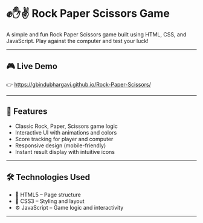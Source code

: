 # ✊✋✌️ Rock Paper Scissors Game

A simple and fun Rock Paper Scissors game built using HTML, CSS, and JavaScript. Play against the computer and test your luck!

---

## 🎮 Live Demo

👉 https://gbindubhargavi.github.io/Rock-Paper-Scissors/

---

## 📌 Features

- Classic Rock, Paper, Scissors game logic
- Interactive UI with animations and colors
- Score tracking for player and computer
- Responsive design (mobile-friendly)
- Instant result display with intuitive icons

---

## 🛠️ Technologies Used

- 🧱 HTML5 – Page structure
- 🎨 CSS3 – Styling and layout
- ⚙️ JavaScript – Game logic and interactivity

---
